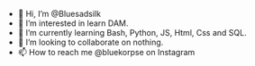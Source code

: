 - 👋 Hi, I’m @Bluesadsilk
- 👀 I’m interested in learn DAM.
- 🌱 I’m currently learning Bash, Python, JS, Html, Css and SQL.
- 💞️ I’m looking to collaborate on nothing.
- 📫 How to reach me @bluekorpse on Instagram

<!---
Bluesadsilk/Bluesadsilk is a ✨ special ✨ repository because its `README.md` (this file) appears on your GitHub profile.
You can click the Preview link to take a look at your changes.
--->
